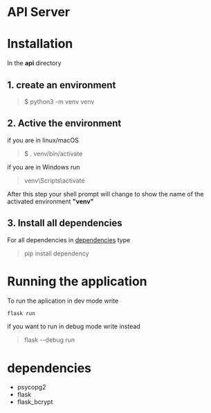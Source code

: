 # API Server

# Installation

In the **api** directory

## 1. create an environment

> $ python3 -m venv venv

## 2. Active the environment

if you are in linux/macOS

> $ . venv/bin/activate

if you are in Windows run

> venv\Scripts\activate

After this step your shell prompt will change to show the name of the activated environment **"venv"**

## 3. Install all dependencies

For all dependencies in [dependencies](#dependencies) type

> pip install dependency

# Running the application

To run the aplication in dev mode write

```bash
flask run
```

if you want to run in debug mode write instead

> flask --debug run

# dependencies

-   psycopg2
-   flask
-   flask_bcrypt
